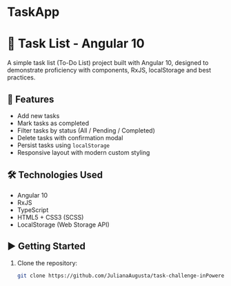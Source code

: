 # TaskApp

# 📝 Task List - Angular 10

A simple task list (To-Do List) project built with Angular 10, designed to demonstrate proficiency with components, RxJS, localStorage and best practices.

## 🚀 Features

- Add new tasks
- Mark tasks as completed
- Filter tasks by status (All / Pending / Completed)
- Delete tasks with confirmation modal
- Persist tasks using `localStorage`
- Responsive layout with modern custom styling

## 🛠️ Technologies Used

- Angular 10
- RxJS
- TypeScript
- HTML5 + CSS3 (SCSS)
- LocalStorage (Web Storage API)

## ▶️ Getting Started

1. Clone the repository:
   ```bash
   git clone https://github.com/JulianaAugusta/task-challenge-inPowered-
  


